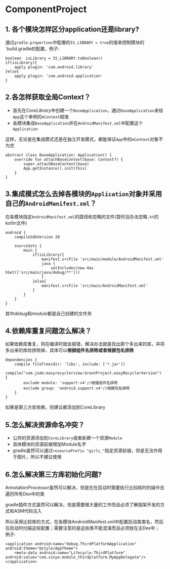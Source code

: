# ComponentProject

## 1. 各个模块怎样区分application还是library?

通过`gradle.properties`中配置的`IS_LIBRARY = true`的值来控制模块的`build.gradle的配置，例子:

```
boolean  isLibrary = IS_LIBRARY.toBoolean()
if(isLibrary){
    apply plugin: 'com.android.library'
}else{
    apply plugin: 'com.android.application'
}
```

## 2.各怎样获取全局Context？

* 首先在*CoreLibrary*中创建一个`BaseApplication`，通过`BaseApplication`来给`App`这个单例的`mContext`赋值
* 各模块集成`BaseApplication`并在`AndroidManifest.xml`中配置这个`Application`

这样，无论是在集成模式还是在独立开发模式，都能保证`App`中的`mContext`对象不为空

```
abstract class BaseApplication: Application() {
    override fun attachBaseContext(base: Context?) {
        super.attachBaseContext(base)
        App.getInstance().init(this)
    }
}
```

## 3.集成模式怎么去掉各模块的`Application`对象并采用自己的`AndroidManifest.xml`？

在各模块指定`AndroidManifest.xml`的路径和忽略的文件(暂时没办法忽略`.kt`的kotlin文件)

```
android {
    compileSdkVersion 28
    
    sourceSets {
        main {
            if(isLibrary){
                manifest.srcFile 'src/main/module/AndroidManifest.xml'
                java {
                    setIncludes(new Has hSet(['src/main/java/debug/**']))
                }
            }else{
                manifest.srcFile 'src/main/AndroidManifest.xml'
            }
        }
    }
}
```

其中*debug*和*module*都是自己创建的文件夹

## 4.依赖库重复问题怎么解决？

如果依赖库重复，则在编译时就会报错，解决办法就是找出那个多出来的库，并将多出来的库给排除掉，具体可以**根据组件名排除或者根据包名排除**

```
dependencies {
    compile fileTree(dir: 'libs', include: ['*.jar'])
    compile("com.jude:easyrecyclerview:$rootProject.easyRecyclerVersion") {
        exclude module: 'support-v4'//根据组件名排除
        exclude group: 'android.support.v4'//根据包名排除
    }
}
```

如果是第三方库依赖，则建议都添加到CoreLibrary

## 5.怎么解决资源命名冲突？

* 公共的资源添加到`CoreLibrary`或者新建一个资源`Module`
* 具体模块的资源前缀增加Module名字
* gradle虽然可以通过`resourcePrefix "girls_"`指定资源前缀，但是无法作用于图片，所以不建议使用


## 6.怎么解决第三方库初始化问题?

AnnotationProcessor虽然可以解决，但是在在启动时需要执行比较耗时的操作去遍历所有Dex中的类

gradle插件方式虽然可以解决，但是需要做大量的工作而且必须了解插架开发的方式和ASM代码注入

所以采用比较笨的方式，在各模块AndroidManifest.xml中配置启动类类名，然后在启动时扫描这些配置；需要注意的是这些类不能混淆而且必须放在主Dex中；
例子:

```
<application android:name="debug.ThirdPlatformApplication" android:theme="@style/AppTheme">
    <meta-data android:name="Lifecycle-ThirdPlatform" android:value="com.xinye.module_thirdplatform.MyAppDelegate"/>
</application>
```



